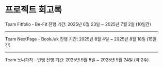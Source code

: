 
# 프로젝트 회고록 

Team Fitfolio - Be-Fit  진행 기간: 2025년 6월 23일 ~ 2025년 7월 2일 (10일간)

---

Team NextPage - BookJuk 진행 기간: 2025년 8월 4일 ~ 2025년 8월 18일 (15일간) 

---

Team 노나가져 - 반띵 진행 기간: 2025년 9월 8일 ~ 2025년 9월 24일 (약 2주)
